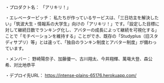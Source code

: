 ・プロダクト名：
「アリキリ！」


・エレベーターピッチ：
私たちが作っているサービスは、「三日坊主を解決したい」「筑波大生・情報系の大学生」向けの「アリキリ！」です。「設定した目標に対して継続日数でランキング化し、アバターの成長によって継続を可視化する」ことで「モチベーションを維持する」ことができ、既存の「Studyplus（旧スタディサプリ）等」とは違って、「独自のランキン制度とアバター制度」が備わっています。


・メンバー：
野崎陽奈子、加藤優一、古川翔太、今井翔輝、萬塲大登、森公希、対比地恭平


・デプロイ先URL：
https://intense-plains-65176.herokuapp.com/


